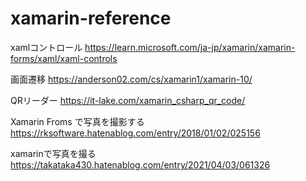 # xamarin-reference

xamlコントロール
https://learn.microsoft.com/ja-jp/xamarin/xamarin-forms/xaml/xaml-controls


画面遷移
https://anderson02.com/cs/xamarin1/xamarin-10/

QRリーダー
https://it-lake.com/xamarin_csharp_qr_code/

Xamarin Froms で写真を撮影する
https://rksoftware.hatenablog.com/entry/2018/01/02/025156

xamarinで写真を撮る
https://takataka430.hatenablog.com/entry/2021/04/03/061326

